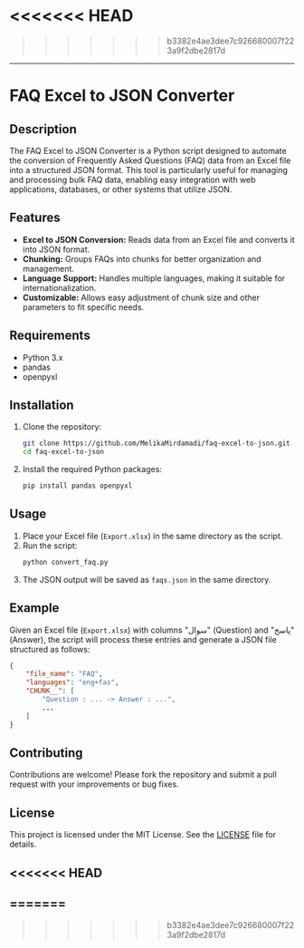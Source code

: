 
<<<<<<< HEAD
=======

>>>>>>> b3382e4ae3dee7c926680007f223a9f2dbe2817d
---

# FAQ Excel to JSON Converter

## Description
The FAQ Excel to JSON Converter is a Python script designed to automate the conversion of Frequently Asked Questions (FAQ) data from an Excel file into a structured JSON format. This tool is particularly useful for managing and processing bulk FAQ data, enabling easy integration with web applications, databases, or other systems that utilize JSON.

## Features
- **Excel to JSON Conversion:** Reads data from an Excel file and converts it into JSON format.
- **Chunking:** Groups FAQs into chunks for better organization and management.
- **Language Support:** Handles multiple languages, making it suitable for internationalization.
- **Customizable:** Allows easy adjustment of chunk size and other parameters to fit specific needs.

## Requirements
- Python 3.x
- pandas
- openpyxl

## Installation
1. Clone the repository:
    ```sh
    git clone https://github.com/MelikaMirdamadi/faq-excel-to-json.git
    cd faq-excel-to-json
    ```

2. Install the required Python packages:
    ```sh
    pip install pandas openpyxl
    ```

## Usage
1. Place your Excel file (`Export.xlsx`) in the same directory as the script.
2. Run the script:
    ```sh
    python convert_faq.py
    ```
3. The JSON output will be saved as `faqs.json` in the same directory.

## Example
Given an Excel file (`Export.xlsx`) with columns "سوال" (Question) and "پاسخ" (Answer), the script will process these entries and generate a JSON file structured as follows:
```json
{
    "file_name": "FAQ",
    "languages": "eng+fas",
    "CHUNK__": [
        "Question : ... -> Answer : ...",
        ...
    ]
}
```

## Contributing
Contributions are welcome! Please fork the repository and submit a pull request with your improvements or bug fixes.

## License
This project is licensed under the MIT License. See the [LICENSE](LICENSE) file for details.

<<<<<<< HEAD
---
=======
---

>>>>>>> b3382e4ae3dee7c926680007f223a9f2dbe2817d
